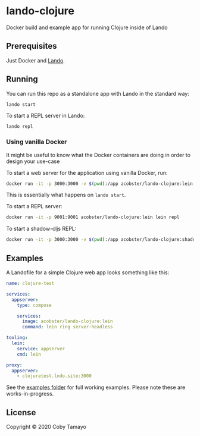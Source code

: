 # lando-clojure

Docker build and example app for running Clojure inside of Lando

## Prerequisites

Just Docker and [Lando](https://lando.dev).

## Running

You can run this repo as a standalone app with Lando in the standard way:

```sh
lando start
```

To start a REPL server in Lando:

```sh
lando repl
```

### Using vanilla Docker

It might be useful to know what the Docker containers are doing in order to design your use-case 

To start a web server for the application using vanilla Docker, run:

```sh
docker run -it -p 3000:3000 -v $(pwd):/app acobster/lando-clojure:lein lein ring server-headless
```

This is essentially what happens on `lando start`.

To start a REPL server:

```sh
docker run -it -p 9001:9001 acobster/lando-clojure:lein lein repl
```

To start a shadow-cljs REPL:

```sh
docker run -it -p 3000:3000 -v $(pwd):/app acobster/lando-clojure:shadow-cljs shadow-cljs cljs-repl dev
```

## Examples

A Landofile for a simple Clojure web app looks something like this:

```yaml
name: clojure-test

services:
  appserver:
    type: compose

    services:
      image: acobster/lando-clojure:lein
      command: lein ring server-headless

tooling:
  lein:
    service: appserver
    cmd: lein

proxy:
  appserver:
    - clojuretest.lndo.site:3000
```

See the [examples folder](https://github.com/acobster/lando-clojure/tree/master/examples) for full working examples. Please note these are works-in-progress.

## License

Copyright © 2020 Coby Tamayo
